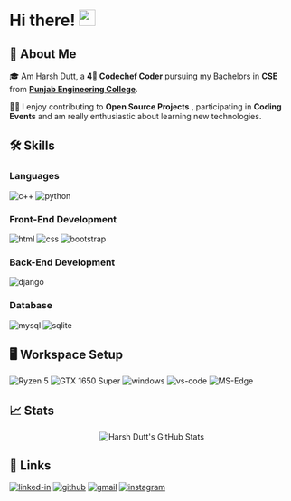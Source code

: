 # Hi there! <img src="https://media.giphy.com/media/hvRJCLFzcasrR4ia7z/giphy.gif" width="29px">

## 🚀 About Me

🎓 Am Harsh Dutt, a **4🌟 Codechef Coder** pursuing my Bachelors in **CSE** from [**Punjab Engineering College**](https://pec.ac.in/).

👨‍💻 I enjoy contributing to **Open Source Projects** , participating in **Coding Events** and am really enthusiastic about learning new technologies.

## 🛠️ Skills

### Languages

![c++](https://img.shields.io/badge/C%2B%2B-00599C?style=for-the-badge&logo=c%2B%2B&logoColor=white)
![python](https://img.shields.io/badge/Python-14354C?style=for-the-badge&logo=python&logoColor=white)

### Front-End Development

![html](https://img.shields.io/badge/HTML5-E34F26?style=for-the-badge&logo=html5&logoColor=white)
![css](https://img.shields.io/badge/CSS3-1572B6?style=for-the-badge&logo=css3&logoColor=white)
![bootstrap](https://img.shields.io/badge/Bootstrap-563D7C?style=for-the-badge&logo=bootstrap&logoColor=white)
<!-- ![next](https://img.shields.io/badge/Next-000000?style=for-the-badge&logo=next-dot-js&logoColor=FFFFFF) -->
<!-- ![redux](https://img.shields.io/badge/Redux-593D88?style=for-the-badge&logo=redux&logoColor=white) -->
<!-- ![react-router](https://img.shields.io/badge/React_Router-CA4245?style=for-the-badge&logo=react-router&logoColor=white) -->
<!-- ![material-ui](https://img.shields.io/badge/Material_UI-0081CB?style=for-the-badge&logo=material-ui&logoColor=white) -->
<!-- ![sass](https://img.shields.io/badge/SASS-CC6699?style=for-the-badge&logo=sass&logoColor=white) -->

### Back-End Development

![django](https://img.shields.io/badge/Django-092E20?style=for-the-badge&logo=django&logoColor=white)

### Database

![mysql](https://img.shields.io/badge/MySQL-00000F?style=for-the-badge&logo=mysql&logoColor=white)
![sqlite](https://img.shields.io/badge/SQLite-07405E?style=for-the-badge&logo=sqlite&logoColor=white)

## 🖥️ Workspace Setup

![Ryzen 5](https://img.shields.io/badge/AMD-Radeon_RX_5500-ED1C24?style=for-the-badge&logo=amd&logoColor=white)
![GTX 1650 Super](https://img.shields.io/badge/NVIDIA-GTX1650-76B900?style=for-the-badge&logo=nvidia&logoColor=white)
![windows](https://img.shields.io/badge/Windows_10-0078D6?style=for-the-badge&logo=windows&logoColor=white)
![vs-code](https://img.shields.io/badge/VS_Code-007ACC?style=for-the-badge&logo=Visual-Studio-Code&logoColor=white)
![MS-Edge](https://img.shields.io/badge/Microsoft_Edge-0078D7?style=for-the-badge&logo=Microsoft-edge&logoColor=white)

## 📈 Stats

<div align="center">
 <img src="https://github-readme-stats.vercel.app/api?username=HarshDutt17&show_icons=true&hide_border=true&theme=blue-green" alt="Harsh Dutt's GitHub Stats">
</div>
<!-- <div align="center">
 <img src="https://github-readme-stats.vercel.app/api/top-langs/?username=HarshDutt17&theme=blue-green" alt="Harsh Dutt's Most Used Language Stats">
</div> -->


## 🔗 Links

[![linked-in](https://img.shields.io/badge/Linked_In-0077B5?style=for-the-badge&logo=LinkedIn&logoColor=white)](https://www.linkedin.com/in/harshdutt17/)
[![github](https://img.shields.io/badge/GitHub-000000?style=for-the-badge&logo=GitHub&logoColor=white)](https://github.com/HarshDutt17)
[![gmail](https://img.shields.io/badge/Gmail-D14836?style=for-the-badge&logo=Gmail&logoColor=white)](mailto:harshdatt17@gmail.com)
[![instagram](https://img.shields.io/badge/Instagram-E4405F?style=for-the-badge&logo=instagram&logoColor=white)](https://www.instagram.com/amharshdutt)
<!-- [![portfolio](https://img.shields.io/badge/Portfolio-5340ff?style=for-the-badge&logo=Google-chrome&logoColor=white)](https://tapajyoti-bose.vercel.app/) -->
<!-- [![resume](https://img.shields.io/badge/Resume-4285F4?style=for-the-badge&logo=read-the-docs&logoColor=white)](https://firebasestorage.googleapis.com/v0/b/tapajyoti-bose.appspot.com/o/Tapajyoti%20Bose.pdf?alt=media&token=6a3ecbde-fc45-4a80-9f28-884c3894399f) -->
<!-- [![upwork](https://img.shields.io/badge/Upwork-6FDA44?style=for-the-badge&logo=Upwork&logoColor=white)](https://www.upwork.com/freelancers/~01c12e516ee1d35044) -->
<!-- [![dev.to](https://img.shields.io/badge/Dev.to-0A0A0A?style=for-the-badge&logo=Dev-dot-To&logoColor=white)](https://dev.to/ruppysuppy) -->


